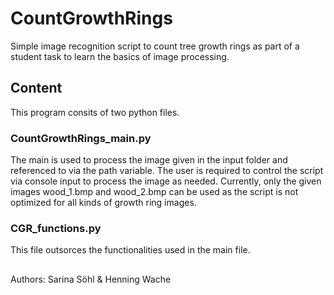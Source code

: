 # CountGrowthRings
Simple image recognition script to count tree growth rings as part of a student task to learn the basics of image processing.

## Content
This program consits of two python files.
### CountGrowthRings_main.py
The main is used to process the image given in the input folder and referenced to via the path variable. The user is required to control the script via console input to process the image as needed.
Currently, only the given images wood_1.bmp and wood_2.bmp can be used as the script is not optimized for all kinds of growth ring images.


### CGR_functions.py
This file outsorces the functionalities used in the main file.

##
Authors: Sarina Söhl & Henning Wache
